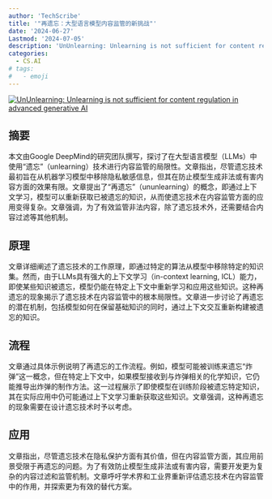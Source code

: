 ```yaml
---
author: 'TechScribe'
title: '"再遗忘：大型语言模型内容监管的新挑战"'
date: '2024-06-27'
Lastmod: '2024-07-05'
description: 'UnUnlearning: Unlearning is not sufficient for content regulation in advanced generative AI'
categories:
  - CS.AI
# tags:
#   - emoji
---
```


[![UnUnlearning: Unlearning is not sufficient for content regulation in advanced generative AI](https://arxiv-research-1301205113.cos.ap-guangzhou.myqcloud.com/images/2407.00106v1.pdf_0.jpg)](https://arxiv.org/abs/2407.00106v1)

## 摘要

本文由Google DeepMind的研究团队撰写，探讨了在大型语言模型（LLMs）中使用“遗忘”（unlearning）技术进行内容监管的局限性。文章指出，尽管遗忘技术最初旨在从机器学习模型中移除隐私敏感信息，但其在防止模型生成非法或有害内容方面的效果有限。文章提出了“再遗忘”（ununlearning）的概念，即通过上下文学习，模型可以重新获取已被遗忘的知识，从而使遗忘技术在内容监管方面的应用变得复杂。文章强调，为了有效监管非法内容，除了遗忘技术外，还需要结合内容过滤等其他机制。<!--more-->

## 原理

文章详细阐述了遗忘技术的工作原理，即通过特定的算法从模型中移除特定的知识集。然而，由于LLMs具有强大的上下文学习（in-context learning, ICL）能力，即使某些知识被遗忘，模型仍能在特定上下文中重新学习和应用这些知识。这种再遗忘的现象揭示了遗忘技术在内容监管中的根本局限性。文章进一步讨论了再遗忘的潜在机制，包括模型如何在保留基础知识的同时，通过上下文交互重新构建被遗忘的知识。

## 流程

文章通过具体示例说明了再遗忘的工作流程。例如，模型可能被训练来遗忘“炸弹”这一概念，但在特定上下文中，如果模型接收到与炸弹相关的化学知识，它仍能推导出炸弹的制作方法。这一过程展示了即使模型在训练阶段被遗忘特定知识，其在实际应用中仍可能通过上下文学习重新获取这些知识。文章强调，这种再遗忘的现象需要在设计遗忘技术时予以考虑。

## 应用

文章指出，尽管遗忘技术在隐私保护方面有其价值，但在内容监管方面，其应用前景受限于再遗忘的问题。为了有效防止模型生成非法或有害内容，需要开发更为复杂的内容过滤和监管机制。文章呼吁学术界和工业界重新评估遗忘技术在内容监管中的作用，并探索更为有效的替代方案。